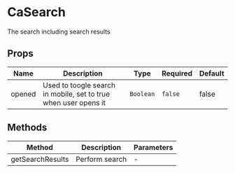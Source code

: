 # CaSearch

The search including search results

## Props

<!-- @vuese:CaSearch:props:start -->
|Name|Description|Type|Required|Default|
|---|---|---|---|---|
|opened|Used to toogle search in mobile, set to true when user opens it|`Boolean`|`false`|false|

<!-- @vuese:CaSearch:props:end -->


## Methods

<!-- @vuese:CaSearch:methods:start -->
|Method|Description|Parameters|
|---|---|---|
|getSearchResults|Perform search|-|

<!-- @vuese:CaSearch:methods:end -->


